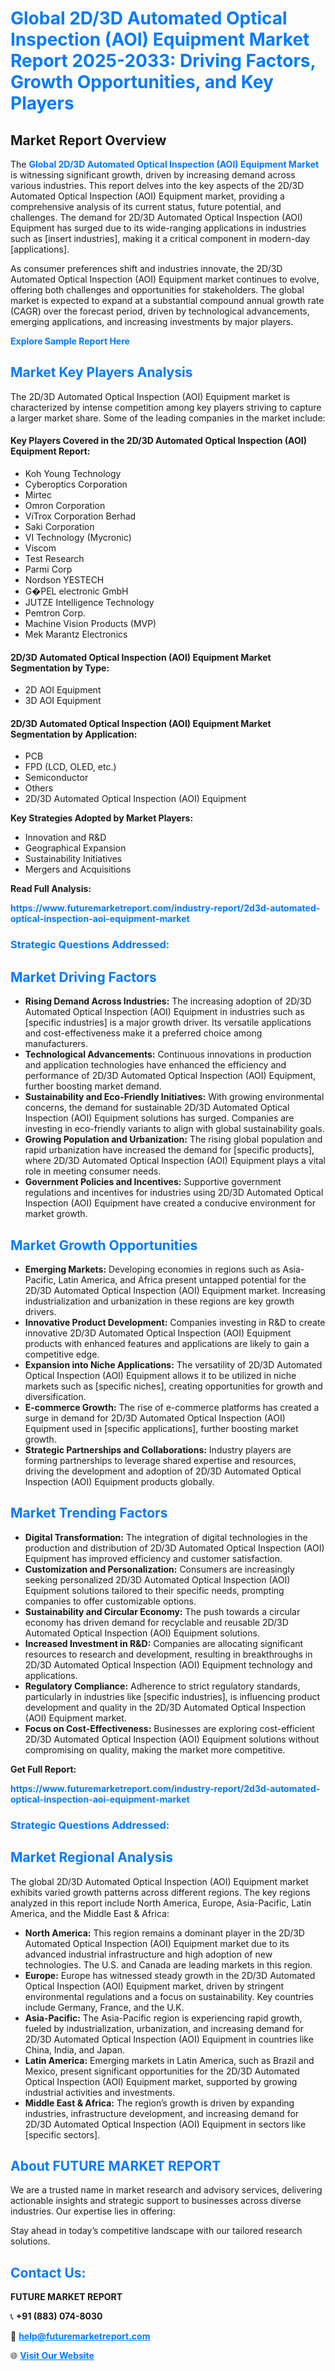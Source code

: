 <h1 style="color: #007BFF;">Global 2D/3D Automated Optical Inspection (AOI) Equipment Market Report 2025-2033: Driving Factors, Growth Opportunities, and Key Players</h1>

<section id="overview">
<h2>Market Report Overview</h2>
<p>The <a href="https://www.futuremarketreport.com/industry-report/2d3d-automated-optical-inspection-aoi-equipment-market" style="color: #007BFF; text-decoration: none;"><strong>Global 2D/3D Automated Optical Inspection (AOI) Equipment Market</strong></a> is witnessing significant growth, driven by increasing demand across various industries. This report delves into the key aspects of the 2D/3D Automated Optical Inspection (AOI) Equipment market, providing a comprehensive analysis of its current status, future potential, and challenges. The demand for 2D/3D Automated Optical Inspection (AOI) Equipment has surged due to its wide-ranging applications in industries such as [insert industries], making it a critical component in modern-day [applications].</p>
<p>As consumer preferences shift and industries innovate, the 2D/3D Automated Optical Inspection (AOI) Equipment market continues to evolve, offering both challenges and opportunities for stakeholders. The global market is expected to expand at a substantial compound annual growth rate (CAGR) over the forecast period, driven by technological advancements, emerging applications, and increasing investments by major players.</p>
</section>

<section id="overview">
<p><a href="https://www.futuremarketreport.com/request-sample/reportId=127878" style="color: #007BFF; text-decoration: none;"><strong>Explore Sample Report Here</strong></a></p>
</section>

<section id="key-players">
<h2 style="color: #007BFF;">Market Key Players Analysis</h2>
<p>The 2D/3D Automated Optical Inspection (AOI) Equipment market is characterized by intense competition among key players striving to capture a larger market share. Some of the leading companies in the market include:</p>
<h4>Key Players Covered in the 2D/3D Automated Optical Inspection (AOI) Equipment Report:</h4>
<ul><li>Koh Young Technology</li><li>Cyberoptics Corporation</li><li>Mirtec</li><li>Omron Corporation</li><li>ViTrox Corporation Berhad</li><li>Saki Corporation</li><li>VI Technology (Mycronic)</li><li>Viscom</li><li>Test Research</li><li>Parmi Corp</li><li>Nordson YESTECH</li><li>G�PEL electronic GmbH</li><li>JUTZE Intelligence Technology</li><li>Pemtron Corp.</li><li>Machine Vision Products (MVP)</li><li>Mek Marantz Electronics</li></ul>
<h4>2D/3D Automated Optical Inspection (AOI) Equipment Market Segmentation by Type:</h4>
<ul><li>2D AOI Equipment</li><li>3D AOI Equipment</li></ul>

<h4>2D/3D Automated Optical Inspection (AOI) Equipment Market Segmentation by Application:</h4>
<ul><li>PCB</li><li>FPD (LCD, OLED, etc.)</li><li>Semiconductor</li><li>Others</li><li>2D/3D Automated Optical Inspection (AOI) Equipment</li></ul>
<p><strong>Key Strategies Adopted by Market Players:</strong></p>
<ul>
<li>Innovation and R&D</li>
<li>Geographical Expansion</li>
<li>Sustainability Initiatives</li>
<li>Mergers and Acquisitions</li>
</ul>
</section>

<section>
<p><strong>Read Full Analysis: </strong></p><a href="https://www.futuremarketreport.com/industry-report/2d3d-automated-optical-inspection-aoi-equipment-market" style="color: #007BFF; text-decoration: none;"><strong>https://www.futuremarketreport.com/industry-report/2d3d-automated-optical-inspection-aoi-equipment-market</strong></a>
<h3 style="color: #007BFF;">Strategic Questions Addressed:</h3>
</section>

<section id="driving-factors">
<h2 style="color: #007BFF;">Market Driving Factors</h2>
<ul>
<li><strong>Rising Demand Across Industries:</strong> The increasing adoption of 2D/3D Automated Optical Inspection (AOI) Equipment in industries such as [specific industries] is a major growth driver. Its versatile applications and cost-effectiveness make it a preferred choice among manufacturers.</li>
<li><strong>Technological Advancements:</strong> Continuous innovations in production and application technologies have enhanced the efficiency and performance of 2D/3D Automated Optical Inspection (AOI) Equipment, further boosting market demand.</li>
<li><strong>Sustainability and Eco-Friendly Initiatives:</strong> With growing environmental concerns, the demand for sustainable 2D/3D Automated Optical Inspection (AOI) Equipment solutions has surged. Companies are investing in eco-friendly variants to align with global sustainability goals.</li>
<li><strong>Growing Population and Urbanization:</strong> The rising global population and rapid urbanization have increased the demand for [specific products], where 2D/3D Automated Optical Inspection (AOI) Equipment plays a vital role in meeting consumer needs.</li>
<li><strong>Government Policies and Incentives:</strong> Supportive government regulations and incentives for industries using 2D/3D Automated Optical Inspection (AOI) Equipment have created a conducive environment for market growth.</li>
</ul>
</section>

<section id="growth-opportunities">
<h2 style="color: #007BFF;">Market Growth Opportunities</h2>
<ul>
<li><strong>Emerging Markets:</strong> Developing economies in regions such as Asia-Pacific, Latin America, and Africa present untapped potential for the 2D/3D Automated Optical Inspection (AOI) Equipment market. Increasing industrialization and urbanization in these regions are key growth drivers.</li>
<li><strong>Innovative Product Development:</strong> Companies investing in R&D to create innovative 2D/3D Automated Optical Inspection (AOI) Equipment products with enhanced features and applications are likely to gain a competitive edge.</li>
<li><strong>Expansion into Niche Applications:</strong> The versatility of 2D/3D Automated Optical Inspection (AOI) Equipment allows it to be utilized in niche markets such as [specific niches], creating opportunities for growth and diversification.</li>
<li><strong>E-commerce Growth:</strong> The rise of e-commerce platforms has created a surge in demand for 2D/3D Automated Optical Inspection (AOI) Equipment used in [specific applications], further boosting market growth.</li>
<li><strong>Strategic Partnerships and Collaborations:</strong> Industry players are forming partnerships to leverage shared expertise and resources, driving the development and adoption of 2D/3D Automated Optical Inspection (AOI) Equipment products globally.</li>
</ul>
</section>

<section id="trending-factors">
<h2 style="color: #007BFF;">Market Trending Factors</h2>
<ul>
<li><strong>Digital Transformation:</strong> The integration of digital technologies in the production and distribution of 2D/3D Automated Optical Inspection (AOI) Equipment has improved efficiency and customer satisfaction.</li>
<li><strong>Customization and Personalization:</strong> Consumers are increasingly seeking personalized 2D/3D Automated Optical Inspection (AOI) Equipment solutions tailored to their specific needs, prompting companies to offer customizable options.</li>
<li><strong>Sustainability and Circular Economy:</strong> The push towards a circular economy has driven demand for recyclable and reusable 2D/3D Automated Optical Inspection (AOI) Equipment solutions.</li>
<li><strong>Increased Investment in R&D:</strong> Companies are allocating significant resources to research and development, resulting in breakthroughs in 2D/3D Automated Optical Inspection (AOI) Equipment technology and applications.</li>
<li><strong>Regulatory Compliance:</strong> Adherence to strict regulatory standards, particularly in industries like [specific industries], is influencing product development and quality in the 2D/3D Automated Optical Inspection (AOI) Equipment market.</li>
<li><strong>Focus on Cost-Effectiveness:</strong> Businesses are exploring cost-efficient 2D/3D Automated Optical Inspection (AOI) Equipment solutions without compromising on quality, making the market more competitive.</li>
</ul>
</section>

<section>
<p><strong>Get Full Report: </strong></p><a href="https://www.futuremarketreport.com/industry-report/2d3d-automated-optical-inspection-aoi-equipment-market" style="color: #007BFF; text-decoration: none;"><strong>https://www.futuremarketreport.com/industry-report/2d3d-automated-optical-inspection-aoi-equipment-market</strong></a>
<h3 style="color: #007BFF;">Strategic Questions Addressed:</h3>
</section>


<section id="regional-analysis">
<h2 style="color: #007BFF;">Market Regional Analysis</h2>
<p>The global 2D/3D Automated Optical Inspection (AOI) Equipment market exhibits varied growth patterns across different regions. The key regions analyzed in this report include North America, Europe, Asia-Pacific, Latin America, and the Middle East & Africa:</p>
<ul>
<li><strong>North America:</strong> This region remains a dominant player in the 2D/3D Automated Optical Inspection (AOI) Equipment market due to its advanced industrial infrastructure and high adoption of new technologies. The U.S. and Canada are leading markets in this region.</li>
<li><strong>Europe:</strong> Europe has witnessed steady growth in the 2D/3D Automated Optical Inspection (AOI) Equipment market, driven by stringent environmental regulations and a focus on sustainability. Key countries include Germany, France, and the U.K.</li>
<li><strong>Asia-Pacific:</strong> The Asia-Pacific region is experiencing rapid growth, fueled by industrialization, urbanization, and increasing demand for 2D/3D Automated Optical Inspection (AOI) Equipment in countries like China, India, and Japan.</li>
<li><strong>Latin America:</strong> Emerging markets in Latin America, such as Brazil and Mexico, present significant opportunities for the 2D/3D Automated Optical Inspection (AOI) Equipment market, supported by growing industrial activities and investments.</li>
<li><strong>Middle East & Africa:</strong> The region’s growth is driven by expanding industries, infrastructure development, and increasing demand for 2D/3D Automated Optical Inspection (AOI) Equipment in sectors like [specific sectors].</li>
</ul>
</section>

<footer>
<h2 style="color: #007BFF;">About FUTURE MARKET REPORT</h2>
<p>We are a trusted name in market research and advisory services, delivering actionable insights and strategic support to businesses across diverse industries. Our expertise lies in offering:</p>

<p>Stay ahead in today’s competitive landscape with our tailored research solutions.</p>

<h2 style="color: #007BFF;">Contact Us:</h2>
<p><strong>FUTURE MARKET REPORT</strong></p>
<p>📞 <strong>+91 (883) 074-8030</strong></p>
<p>📧 <strong><a href="mailto:help@futuremarketreport.com" style="color: #007BFF;">help@futuremarketreport.com</a></strong></p>
<p>🌐 <strong><a href="https://www.futuremarketreport.com/" style="color: #007BFF;">Visit Our Website</a></strong></p>
</footer>